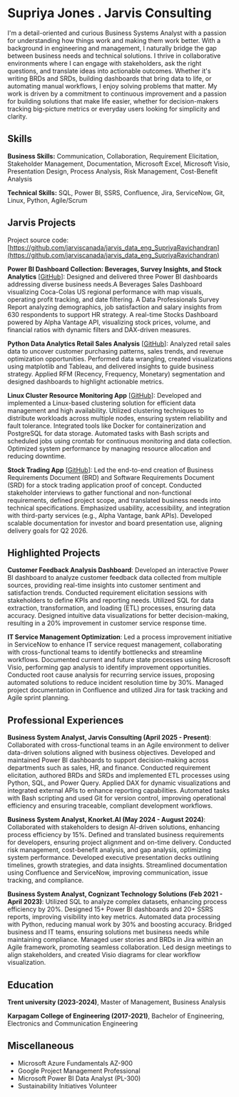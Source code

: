 # Supriya Jones . Jarvis Consulting

I'm a detail-oriented and curious Business Systems Analyst with a passion for understanding how things work and making them work better. With a background in engineering and management, I naturally bridge the gap between business needs and technical solutions. I thrive in collaborative environments where I can engage with stakeholders, ask the right questions, and translate ideas into actionable outcomes. Whether it's writing BRDs and SRDs, building dashboards that bring data to life, or automating manual workflows, I enjoy solving problems that matter. My work is driven by a commitment to continuous improvement and a passion for building solutions that make life easier, whether for decision-makers tracking big-picture metrics or everyday users looking for simplicity and clarity.


## Skills

**Business Skills:** Communication, Collaboration, Requirement Elicitation, Stakeholder Management, Documentation, Microsoft Excel, Microsoft Visio, Presentation Design, Process Analysis, Risk Management, Cost-Benefit Analysis

**Technical Skills:** SQL, Power BI, SSRS, Confluence, Jira, ServiceNow, Git, Linux, Python, Agile/Scrum

## Jarvis Projects

Project source code: [https://github.com/jarviscanada/jarvis_data_eng_SupriyaRavichandran](https://github.com/jarviscanada/jarvis_data_eng_SupriyaRavichandran)


**Power BI Dashboard Collection: Beverages, Survey Insights, and Stock Analytics** [[GitHub](https://github.com/jarviscanada/jarvis_data_eng_SupriyaRavichandran/tree/master/power_bi)]: Designed and delivered three Power BI dashboards addressing diverse business needs.A Beverages Sales Dashboard visualizing Coca-Colas US regional performance with map visuals, operating profit tracking, and date filtering. A Data Professionals Survey Report analyzing demographics, job satisfaction and salary insights from 630 respondents to support HR strategy. A real-time Stocks Dashboard powered by Alpha Vantage API, visualizing stock prices, volume, and financial ratios with dynamic filters and DAX-driven measures.

**Python Data Analytics  Retail Sales Analysis** [[GitHub](https://github.com/jarviscanada/jarvis_data_eng_SupriyaRavichandran/tree/master/python_data_analytics)]: Analyzed retail sales data to uncover customer purchasing patterns, sales trends, and revenue optimization opportunities. Performed data wrangling, created visualizations using matplotlib and Tableau, and delivered insights to guide business strategy. Applied RFM (Recency, Frequency, Monetary) segmentation and designed dashboards to highlight actionable metrics.

**Linux Cluster Resource Monitoring App** [[GitHub](https://github.com/jarviscanada/jarvis_data_eng_SupriyaRavichandran/tree/master/linux_sql)]: Developed and implemented a Linux-based clustering solution for efficient data management and high availability. Utilized clustering techniques to distribute workloads across multiple nodes, ensuring system reliability and fault tolerance. Integrated tools like Docker for containerization and PostgreSQL for data storage. Automated tasks with Bash scripts and scheduled jobs using crontab for continuous monitoring and data collection. Optimized system performance by managing resource allocation and reducing downtime.

**Stock Trading App** [[GitHub](https://github.com/jarviscanada/jarvis_data_eng_SupriyaRavichandran/tree/master/linux_sql)]: Led the end-to-end creation of Business Requirements Document (BRD) and Software Requirements Document (SRD) for a stock trading application proof of concept. Conducted stakeholder interviews to gather functional and non-functional requirements, defined project scope, and translated business needs into technical specifications. Emphasized usability, accessibility, and integration with third-party services (e.g., Alpha Vantage, bank APIs). Developed scalable documentation for investor and board presentation use, aligning delivery goals for Q2 2026.


## Highlighted Projects
**Customer Feedback Analysis Dashboard**: Developed an interactive Power BI dashboard to analyze customer feedback data collected from multiple sources, providing real-time insights into customer sentiment and satisfaction trends. Conducted requirement elicitation sessions with stakeholders to define KPIs and reporting needs. Utilized SQL for data extraction, transformation, and loading (ETL) processes, ensuring data accuracy. Designed intuitive data visualizations for better decision-making, resulting in a 20% improvement in customer service response time.

**IT Service Management Optimization**: Led a process improvement initiative in ServiceNow to enhance IT service request management, collaborating with cross-functional teams to identify bottlenecks and streamline workflows. Documented current and future state processes using Microsoft Visio, performing gap analysis to identify improvement opportunities. Conducted root cause analysis for recurring service issues, proposing automated solutions to reduce incident resolution time by 30%. Managed project documentation in Confluence and utilized Jira for task tracking and Agile sprint planning.


## Professional Experiences

**Business System Analyst, Jarvis Consulting (April 2025 - Present)**: Collaborated with cross-functional teams in an Agile environment to deliver data-driven solutions aligned with business objectives. Developed and maintained Power BI dashboards to support decision-making across departments such as sales, HR, and finance. Conducted requirement elicitation, authored BRDs and SRDs and implemented ETL processes using Python, SQL, and Power Query. Applied DAX for dynamic visualizations and integrated external APIs to enhance reporting capabilities. Automated tasks with Bash scripting and used Git for version control, improving operational efficiency and ensuring traceable, compliant development workflows.

**Business System Analyst, Knorket.AI (May 2024 - August 2024)**: Collaborated with stakeholders to design AI-driven solutions, enhancing process efficiency by 15%. Defined and translated business requirements for developers, ensuring project alignment and on-time delivery. Conducted risk management, cost-benefit analysis, and gap analysis, optimizing system performance. Developed executive presentation decks outlining timelines, growth strategies, and data insights. Streamlined documentation using Confluence and ServiceNow, improving communication, issue tracking, and compliance.

**Business System Analyst, Cognizant Technology Solutions (Feb 2021 - April 2023)**: Utilized SQL to analyze complex datasets, enhancing process efficiency by 20%. Designed 15+ Power BI dashboards and 20+ SSRS reports, improving visibility into key metrics. Automated data processing with Python, reducing manual work by 30% and boosting accuracy. Bridged business and IT teams, ensuring solutions met business needs while maintaining compliance. Managed user stories and BRDs in Jira within an Agile framework, promoting seamless collaboration. Led design meetings to align stakeholders, and created Visio diagrams for clear workflow visualization.


## Education
**Trent university (2023-2024)**, Master of Management, Business Analysis

**Karpagam College of Engineering (2017-2021)**, Bachelor of Engineering, Electronics and Communication Engineering


## Miscellaneous
- Microsoft Azure Fundamentals AZ-900
- Google Project Management Professional
- Microsoft Power BI Data Analyst (PL-300)
- Sustainability Initiatives Volunteer